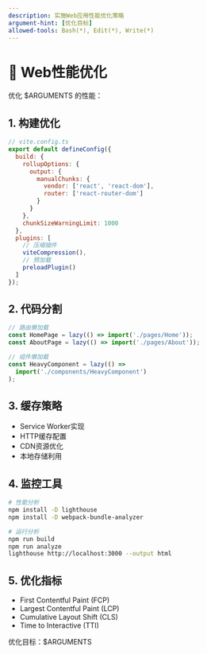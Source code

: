 ```yaml
---
description: 实施Web应用性能优化策略
argument-hint: [优化目标]
allowed-tools: Bash(*), Edit(*), Write(*)
---
```


# 🚀 Web性能优化

优化 $ARGUMENTS 的性能：

## 1. 构建优化
```javascript
// vite.config.ts
export default defineConfig({
  build: {
    rollupOptions: {
      output: {
        manualChunks: {
          vendor: ['react', 'react-dom'],
          router: ['react-router-dom']
        }
      }
    },
    chunkSizeWarningLimit: 1000
  },
  plugins: [
    // 压缩插件
    viteCompression(),
    // 预加载
    preloadPlugin()
  ]
});
```

## 2. 代码分割
```typescript
// 路由懒加载
const HomePage = lazy(() => import('./pages/Home'));
const AboutPage = lazy(() => import('./pages/About'));

// 组件懒加载
const HeavyComponent = lazy(() =>
  import('./components/HeavyComponent')
);
```

## 3. 缓存策略
- Service Worker实现
- HTTP缓存配置
- CDN资源优化
- 本地存储利用

## 4. 监控工具
```bash
# 性能分析
npm install -D lighthouse
npm install -D webpack-bundle-analyzer

# 运行分析
npm run build
npm run analyze
lighthouse http://localhost:3000 --output html
```

## 5. 优化指标
- First Contentful Paint (FCP)
- Largest Contentful Paint (LCP)
- Cumulative Layout Shift (CLS)
- Time to Interactive (TTI)

优化目标：$ARGUMENTS